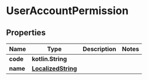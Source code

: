 
# UserAccountPermission

## Properties
Name | Type | Description | Notes
------------ | ------------- | ------------- | -------------
**code** | **kotlin.String** |  | 
**name** | [**LocalizedString**](LocalizedString.md) |  | 



